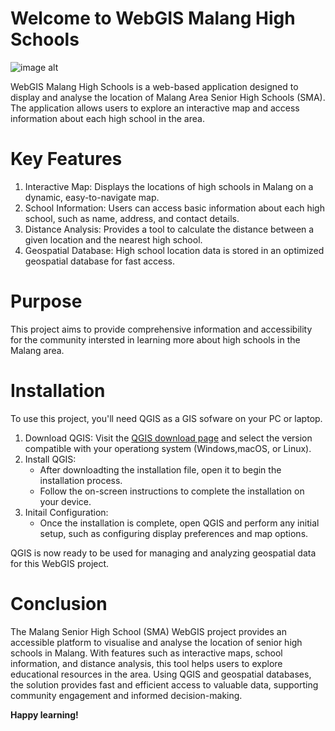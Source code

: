 # Welcome to WebGIS Malang High Schools

![image alt](https://github.com/tiochalilgibranfindianto/Project-WebGIS/blob/main/BG%20QGIS.jpg)

WebGIS Malang High Schools is a web-based application designed to display and analyse the location of Malang Area Senior High Schools (SMA). The application allows users to explore an interactive map and access information about each high school in the area.

# Key Features
1. Interactive Map: Displays the locations of high schools in Malang on a dynamic, easy-to-navigate map.
2. School Information: Users can access basic information about each high school, such as name, address, and contact details.
3. Distance Analysis: Provides a tool to calculate the distance between a given location and the nearest high school.
4. Geospatial Database: High school location data is stored in an optimized geospatial database for fast access.

# Purpose
This project aims to provide comprehensive information and accessibility for the community intersted in learning more about high schools in the Malang area.

# Installation
To use this project, you'll need QGIS as a GIS sofware on your PC or laptop.
1. Download QGIS: Visit the [QGIS download page](https://qgis.org/download/) and select the version compatible with your operationg system (Windows,macOS, or Linux).
2. Install QGIS:
   - After downloadting the installation file, open it to begin the installation process.
   - Follow the on-screen instructions to complete the installation on your device.
3. Initail Configuration:
   - Once the installation is complete, open QGIS and perform any initial setup, such as configuring display preferences and map options.
  
QGIS is now ready to be used for managing and analyzing geospatial data for this WebGIS project.

# Conclusion
The Malang Senior High School (SMA) WebGIS project provides an accessible platform to visualise and analyse the location of senior high schools in Malang. With features such as interactive maps, school information, and distance analysis, this tool helps users to explore educational resources in the area. Using QGIS and geospatial databases, the solution provides fast and efficient access to valuable data, supporting community engagement and informed decision-making.

**Happy learning!**
